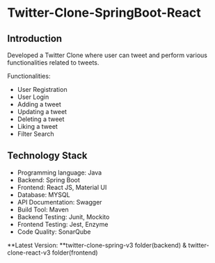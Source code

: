 # Twitter-Clone-SpringBoot-React

## Introduction
Developed a Twitter Clone where user can tweet and perform various functionalities related to tweets.

Functionalities:
  * User Registration
  * User Login
  * Adding a tweet
  * Updating a tweet
  * Deleting a tweet
  * Liking a tweet
  * Filter Search

## Technology Stack

  * Programming language: Java
  * Backend: Spring Boot
  * Frontend: React JS, Material UI
  * Database: MYSQL
  * API Documentation: Swagger 
  * Build Tool: Maven
  * Backend Testing: Junit, Mockito
  * Frontend Testing: Jest, Enzyme
  * Code Quality: SonarQube

**Latest Version: **twitter-clone-spring-v3 folder(backend) & twitter-clone-react-v3 folder(frontend)
